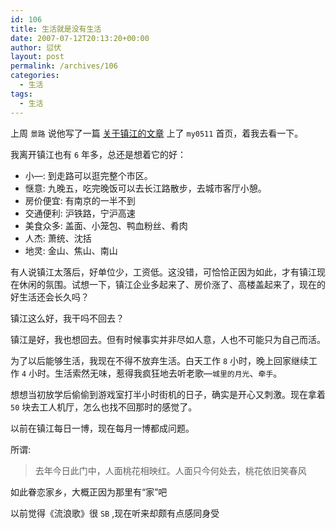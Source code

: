 ```yaml
---
id: 106
title: 生活就是没有生活
date: 2007-07-12T20:13:20+00:00
author: 愆伏
layout: post
permalink: /archives/106
categories:
  - 生活
tags:
  - 生活
---
```

上周 `景路` 说他写了一篇 [关于镇江的文章](http://bbs.my0511.com/viewthread.php?tid=1209018&fpage=1&highlight=%D6%AA%D7%E3%B0%C9) 上了 `my0511` 首页，着我去看一下。

我离开镇江也有 `6` 年多，总还是想着它的好：
  
- 小—: 到走路可以逛完整个市区。
- 惬意: 九晚五，吃完晚饭可以去长江路散步，去城市客厅小憩。
- 房价便宜: 有南京的一半不到 
- 交通便利: 沪铁路，宁沪高速
- 美食众多: 盖面、小笼包、鸭血粉丝、肴肉
- 人杰: 萧统、沈括
- 地灵: 金山、焦山、南山

有人说镇江太落后，好单位少，工资低。这没错，可恰恰正因为如此，才有镇江现在休闲的氛围。试想一下，镇江企业多起来了、房价涨了、高楼盖起来了，现在的好生活还会长久吗？

镇江这么好，我干吗不回去？
  
镇江是好，我也想回去。但有时候事实并非尽如人意，人也不可能只为自己而活。

为了以后能够生活，我现在不得不放弃生活。白天工作 `8` 小时，晚上回家继续工作 `4` 小时。生活索然无味，惹得我疯狂地去听老歌—`城里的月光`、`牵手`。

想想当初放学后偷偷到游戏室打半小时街机的日子，确实是开心又刺激。现在拿着 `50` 块去工人机厅，怎么也找不回那时的感觉了。

以前在镇江每日一博，现在每月一博都成问题。
  
所谓:

> 去年今日此门中，人面桃花相映红。人面只今何处去，桃花依旧笑春风

如此眷恋家乡，大概正因为那里有“家”吧
  
以前觉得《流浪歌》很 `SB` ,现在听来却颇有点感同身受